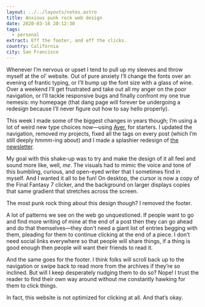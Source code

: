 ```yaml
---
layout: ../../layouts/notes.astro
title: Anxious punk rock web design
date: 2020-03-16 20:12:30
tags:
  - personal
extract: Eff the footer, and eff the clicks.
country: California
city: San Francisco
---
```


Whenever I’m nervous or upset I tend to pull up my sleeves and throw myself at the ol’ website. Out of pure anxiety I’ll change the fonts over an evening of frantic typing, or I’ll bump up the font size with a glass of wine. Over a weekend I’ll get frustrated and take out all my anger on the poor navigation, or I’ll tackle responsive bugs and finally confront my one true nemesis: my homepage (that dang page will forever be undergoing a redesign because I’ll never figure out how to say hello properly).

This week I made some of the biggest changes in years though; I’m using a lot of weird new type choices now—using [Ayer](https://commercialtype.com/catalog/ayer), for starters. I updated the navigation, removed my projects, fixed all the tags on every post (which I’m still deeply _hmmm_-ing about) and I made a splashier redesign of [the newsletter](https://www.robinrendle.com/adventures/).

My goal with this shake-up was to try and make the design of it all feel and sound more like, well, _me_. The visuals had to mimic the voice and tone of this bumbling, curious, and open-eyed writer that I sometimes find in myself. And I wanted it all to be fun! On desktop, the cursor is now a copy of the Final Fantasy 7 clicker, and the background on larger displays copies that same gradient that stretches across the screen.

The most punk rock thing about this design though? I removed the footer.

A lot of patterns we see on the web go unquestioned. If people want to go and find more writing of mine at the end of a post then they can go ahead and do that themselves—they don't need a giant list of entries begging with them, pleading for them to continue clicking at the end of a piece. I don’t need social links everywhere so that people will share things, if a thing is good enough then people will want their friends to read it.

And the same goes for the footer. I think folks will scroll back up to the navigation or swipe back to read more from the archives if they’re so inclined. But will I keep desperately nudging them to do so? Nope! I trust the reader to find their own way around without me constantly hawking for them to click things.

In fact, this website is not optimized for clicking at all. And that’s okay.
